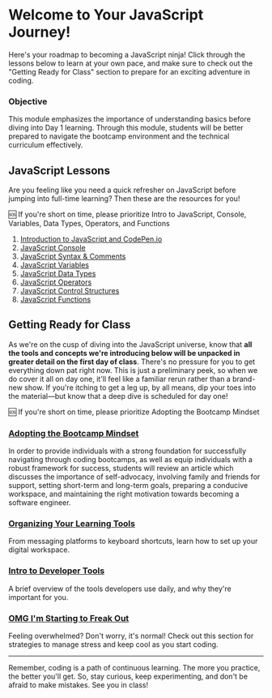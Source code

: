 # Welcome to Your JavaScript Journey!

Here's your roadmap to becoming a JavaScript ninja! Click through the lessons below to learn at your own pace, and make sure to check out the "Getting Ready for Class" section to prepare for an exciting adventure in coding.

### Objective

This module emphasizes the importance of understanding basics before diving into Day 1 learning. Through this module, students will be better prepared to navigate the bootcamp environment and the technical curriculum effectively.

## JavaScript Lessons

Are you feeling like you need a quick refresher on JavaScript before jumping into full-time learning?  Then these are the resources for you!

🆘 If you're short on time, please prioritize Intro to JavaScript, Console, Variables, Data Types, Operators, and Functions

1. [Introduction to JavaScript and CodePen.io](https://github.com/nayaba/pw-lesson-01)
2. [JavaScript Console](https://github.com/nayaba/pw-lesson-02)
3. [JavaScript Syntax & Comments](https://github.com/nayaba/pw-lesson-03)
4. [JavaScript Variables](https://github.com/nayaba/pw-lesson-04)
5. [JavaScript Data Types](https://github.com/nayaba/pw-lesson-05)
6. [JavaScript Operators](https://github.com/nayaba/pw-lesson-06)
7. [JavaScript Control Structures](https://github.com/nayaba/pw-lesson-07)
8. [JavaScript Functions](https://github.com/nayaba/pw-lesson-08)

## Getting Ready for Class

As we're on the cusp of diving into the JavaScript universe, know that **all the tools and concepts we're introducing below will be unpacked in greater detail on the first day of class**. There's no pressure for you to get everything down pat right now. This is just a preliminary peek, so when we do cover it all on day one, it'll feel like a familiar rerun rather than a brand-new show. If you're itching to get a leg up, by all means, dip your toes into the material—but know that a deep dive is scheduled for day one!

🆘 If you're short on time, please prioritize Adopting the Bootcamp Mindset

### [Adopting the Bootcamp Mindset](https://seiremote.notion.site/Bootcamp-Mindset-4a3b687a2357409abc79a1d0eae41f59)

In order to provide individuals with a strong foundation for successfully navigating through coding bootcamps, as well as equip individuals with a robust framework for success, students will review an article which discusses the importance of self-advocacy, involving family and friends for support, setting short-term and long-term goals, preparing a conducive workspace, and maintaining the right motivation towards becoming a software engineer. 

### [Organizing Your Learning Tools](https://github.com/nayaba/pw-organizing/blob/main/README.md)

From messaging platforms to keyboard shortcuts, learn how to set up your digital workspace.

### [Intro to Developer Tools](#)

A brief overview of the tools developers use daily, and why they're important for you.

### [OMG I'm Starting to Freak Out](https://seiremote.notion.site/PANIC-BUTTON-Question-List-33ba1112a68f4d51801d5dff09c11534)

Feeling overwhelmed? Don't worry, it's normal! Check out this section for strategies to manage stress and keep cool as you start coding.

---

Remember, coding is a path of continuous learning. The more you practice, the better you'll get. So, stay curious, keep experimenting, and don't be afraid to make mistakes. See you in class!
